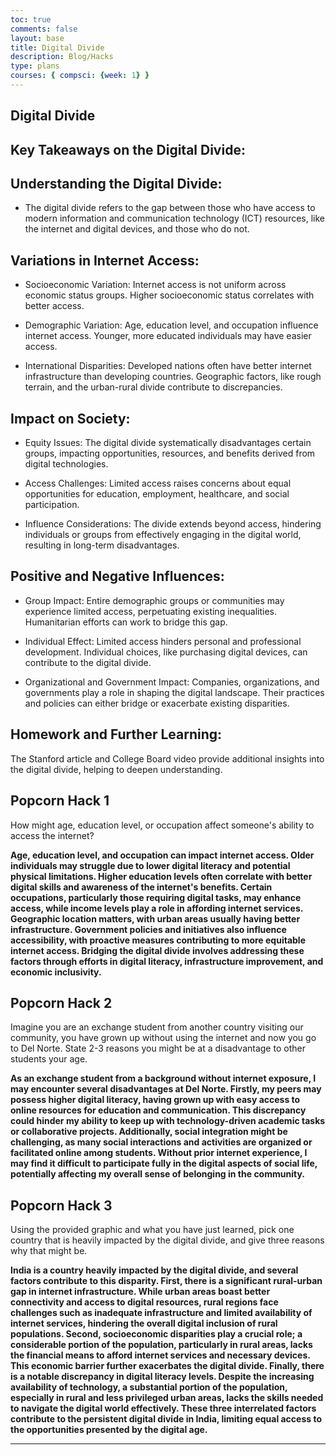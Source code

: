 ```yaml
---
toc: true
comments: false
layout: base
title: Digital Divide 
description: Blog/Hacks
type: plans
courses: { compsci: {week: 1} }
---
```


## Digital Divide


## Key Takeaways on the Digital Divide:

## Understanding the Digital Divide:

- The digital divide refers to the gap between those who have access to modern information and communication technology (ICT) resources, like the internet and digital devices, and those who do not.

## Variations in Internet Access:

- Socioeconomic Variation: Internet access is not uniform across economic status groups. Higher socioeconomic status correlates with better access.

- Demographic Variation: Age, education level, and occupation influence internet access. Younger, more educated individuals may have easier access.

- International Disparities: Developed nations often have better internet infrastructure than developing countries. Geographic factors, like rough terrain, and the urban-rural divide contribute to discrepancies.

## Impact on Society:

- Equity Issues: The digital divide systematically disadvantages certain groups, impacting opportunities, resources, and benefits derived from digital technologies.

- Access Challenges: Limited access raises concerns about equal opportunities for education, employment, healthcare, and social participation.

- Influence Considerations: The divide extends beyond access, hindering individuals or groups from effectively engaging in the digital world, resulting in long-term disadvantages.

## Positive and Negative Influences:

- Group Impact: Entire demographic groups or communities may experience limited access, perpetuating existing inequalities. Humanitarian efforts can work to bridge this gap.
- Individual Effect: Limited access hinders personal and professional development. Individual choices, like purchasing digital devices, can contribute to the digital divide.

- Organizational and Government Impact: Companies, organizations, and governments play a role in shaping the digital landscape. Their practices and policies can either bridge or exacerbate existing disparities.

## Homework and Further Learning:
The Stanford article and College Board video provide additional insights into the digital divide, helping to deepen understanding.

## Popcorn Hack 1

How might age, education level, or occupation affect someone's ability to access the internet?

**Age, education level, and occupation can impact internet access. Older individuals may struggle due to lower digital literacy and potential physical limitations. Higher education levels often correlate with better digital skills and awareness of the internet's benefits. Certain occupations, particularly those requiring digital tasks, may enhance access, while income levels play a role in affording internet services. Geographic location matters, with urban areas usually having better infrastructure. Government policies and initiatives also influence accessibility, with proactive measures contributing to more equitable internet access. Bridging the digital divide involves addressing these factors through efforts in digital literacy, infrastructure improvement, and economic inclusivity.**

## Popcorn Hack 2

Imagine you are an exchange student from another country visiting our community, you have grown up without using the internet and now you go to Del Norte. State 2-3 reasons you might be at a disadvantage to other students your age.

**As an exchange student from a background without internet exposure, I may encounter several disadvantages at Del Norte. Firstly, my peers may possess higher digital literacy, having grown up with easy access to online resources for education and communication. This discrepancy could hinder my ability to keep up with technology-driven academic tasks or collaborative projects. Additionally, social integration might be challenging, as many social interactions and activities are organized or facilitated online among students. Without prior internet experience, I may find it difficult to participate fully in the digital aspects of social life, potentially affecting my overall sense of belonging in the community.**

## Popcorn Hack 3

Using the provided graphic and what you have just learned, pick one country that is heavily impacted by the digital divide, and give three reasons why that might be. 

**India is a country heavily impacted by the digital divide, and several factors contribute to this disparity. First, there is a significant rural-urban gap in internet infrastructure. While urban areas boast better connectivity and access to digital resources, rural regions face challenges such as inadequate infrastructure and limited availability of internet services, hindering the overall digital inclusion of rural populations. Second, socioeconomic disparities play a crucial role; a considerable portion of the population, particularly in rural areas, lacks the financial means to afford internet services and necessary devices. This economic barrier further exacerbates the digital divide. Finally, there is a notable discrepancy in digital literacy levels. Despite the increasing availability of technology, a substantial portion of the population, especially in rural and less privileged urban areas, lacks the skills needed to navigate the digital world effectively. These three interrelated factors contribute to the persistent digital divide in India, limiting equal access to the opportunities presented by the digital age.**

---